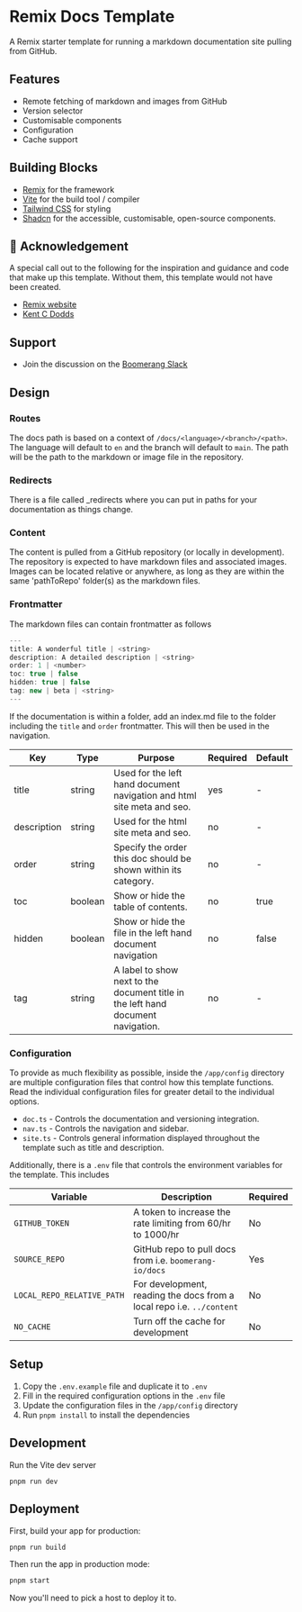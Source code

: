 # Remix Docs Template

A Remix starter template for running a markdown documentation site pulling from GitHub.

## Features

- Remote fetching of markdown and images from GitHub
- Version selector
- Customisable components
- Configuration
- Cache support

## Building Blocks

- [Remix](https://remix.run/) for the framework
- [Vite](https://vitejs.dev/) for the build tool / compiler
- [Tailwind CSS](https://tailwindcss.com/) for styling
- [Shadcn](https://ui.shadcn.com/) for the accessible, customisable, open-source components.

## 🖤 Acknowledgement

A special call out to the following for the inspiration and guidance and code that make up this template. Without them, this template would not have been created.

- [Remix website](https://github.com/remix-run/remix-website)
- [Kent C Dodds](https://github.com/kentcdodds/kentcdodds.com)

## Support

- Join the discussion on the [Boomerang Slack](https://join.slack.com/t/boomerang-io/shared_invite/zt-pxo2yw2o-c3~6YvWkKNrKIwhIBAKhaw)

## Design

### Routes

The docs path is based on a context of `/docs/<language>/<branch>/<path>`. The language will default to `en` and the branch will default to `main`. The path will be the path to the markdown or image file in the repository.

### Redirects

There is a file called \_redirects where you can put in paths for your documentation as things change.

### Content

The content is pulled from a GitHub repository (or locally in development). The repository is expected to have markdown files and associated images. Images can be located relative or anywhere, as long as they are within the same 'pathToRepo' folder(s) as the markdown files.

### Frontmatter

The markdown files can contain frontmatter as follows

```jsx
---
title: A wonderful title | <string>
description: A detailed description | <string>
order: 1 | <number>
toc: true | false
hidden: true | false
tag: new | beta | <string>
---
```

If the documentation is within a folder, add an index.md file to the folder including the `title` and `order` frontmatter. This will then be used in the navigation.

| Key         | Type    | Purpose                                                                          | Required | Default |
| ----------- | ------- | -------------------------------------------------------------------------------- | -------- | ------- |
| title       | string  | Used for the left hand document navigation and html site meta and seo.           | yes      | -       |
| description | string  | Used for the html site meta and seo.                                             | no       | -       |
| order       | string  | Specify the order this doc should be shown within its category.                  | no       | -       |
| toc         | boolean | Show or hide the table of contents.                                              | no       | true    |
| hidden      | boolean | Show or hide the file in the left hand document navigation                       | no       | false   |
| tag         | string  | A label to show next to the document title in the left hand document navigation. | no       | -       |

### Configuration

To provide as much flexibility as possible, inside the `/app/config` directory are multiple configuration files that control how this template functions. Read the individual configuration files for greater detail to the individual options.

- `doc.ts` - Controls the documentation and versioning integration.
- `nav.ts` - Controls the navigation and sidebar.
- `site.ts` - Controls general information displayed throughout the template such as title and description.

Additionally, there is a `.env` file that controls the environment variables for the template. This includes

| Variable                   | Description                                                           | Required |
| -------------------------- | --------------------------------------------------------------------- | -------- |
| `GITHUB_TOKEN`             | A token to increase the rate limiting from 60/hr to 1000/hr           | No       |
| `SOURCE_REPO`              | GitHub repo to pull docs from i.e. `boomerang-io/docs`                | Yes      |
| `LOCAL_REPO_RELATIVE_PATH` | For development, reading the docs from a local repo i.e. `../content` | No       |
| `NO_CACHE`                 | Turn off the cache for development                                    | No       |

## Setup

1. Copy the `.env.example` file and duplicate it to `.env`
2. Fill in the required configuration options in the `.env` file
3. Update the configuration files in the `/app/config` directory
4. Run `pnpm install` to install the dependencies

## Development

Run the Vite dev server

```shellscript
pnpm run dev
```

## Deployment

First, build your app for production:

```sh
pnpm run build
```

Then run the app in production mode:

```sh
pnpm start
```

Now you'll need to pick a host to deploy it to.

